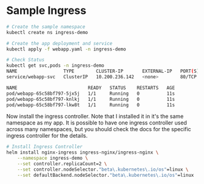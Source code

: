 # Sample Ingress

```bash
# Create the sample namespace
kubectl create ns ingress-demo

# Create the app deployment and service
kubectl apply -f webapp.yaml -n ingress-demo

# Check Status
kubectl get svc,pods -n ingress-demo
NAME                 TYPE        CLUSTER-IP       EXTERNAL-IP   PORT(S)   AGE
service/webapp-svc   ClusterIP   10.200.236.142   <none>        80/TCP    11s

NAME                          READY   STATUS    RESTARTS   AGE
pod/webapp-65c58bf797-5jx5j   1/1     Running   0          11s
pod/webapp-65c58bf797-knlkj   1/1     Running   0          11s
pod/webapp-65c58bf797-lkw8t   1/1     Running   0          11s
```

Now install the ingress controller. Note that I installed it in it's the same namespace as my app. It is possible to have one ingress controller used across many namespaces, but you should check the docs for the specific ingress controller for the details.

```bash
# Install Ingress Controller
helm install nginx-ingress ingress-nginx/ingress-nginx \
    --namespace ingress-demo \
    --set controller.replicaCount=2 \
    --set controller.nodeSelector."beta\.kubernetes\.io/os"=linux \
    --set defaultBackend.nodeSelector."beta\.kubernetes\.io/os"=linux 
```



